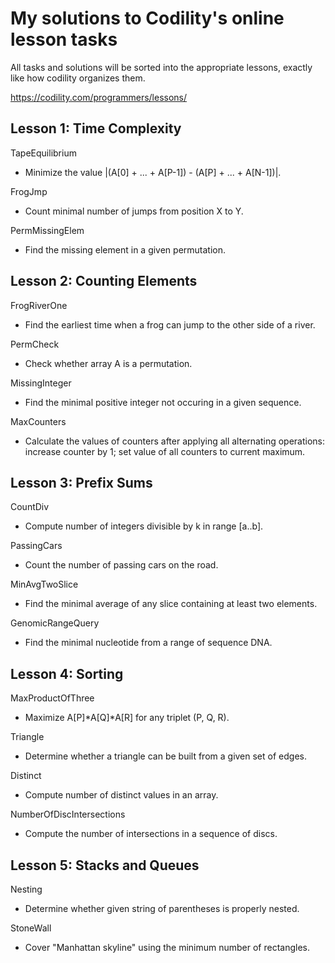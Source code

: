 My solutions to Codility's online lesson tasks
==============================================

All tasks and solutions will be sorted into the appropriate lessons, exactly like how codility organizes them. 

https://codility.com/programmers/lessons/


Lesson 1: Time Complexity
------------------------
TapeEquilibrium
* Minimize the value |(A[0] + ... + A[P-1]) - (A[P] + ... + A[N-1])|.

FrogJmp
* Count minimal number of jumps from position X to Y.

PermMissingElem
* Find the missing element in a given permutation. 


Lesson 2: Counting Elements
---------------------------
FrogRiverOne
* Find the earliest time when a frog can jump to the other side of a river.

PermCheck
* Check whether array A is a permutation.

MissingInteger
* Find the minimal positive integer not occuring in a given sequence.

MaxCounters
* Calculate the values of counters after applying all alternating operations: increase counter by 1; set value of all counters to current maximum.


Lesson 3: Prefix Sums
--------------------
CountDiv
* Compute number of integers divisible by k in range [a..b].

PassingCars
* Count the number of passing cars on the road.

MinAvgTwoSlice
* Find the minimal average of any slice containing at least two elements.

GenomicRangeQuery
* Find the minimal nucleotide from a range of sequence DNA.


Lesson 4: Sorting
-----------------
MaxProductOfThree
* Maximize A[P]\*A[Q]\*A[R] for any triplet (P, Q, R).

Triangle
* Determine whether a triangle can be built from a given set of edges.

Distinct
* Compute number of distinct values in an array.

NumberOfDiscIntersections
* Compute the number of intersections in a sequence of discs.


Lesson 5: Stacks and Queues
---------------------------
Nesting
* Determine whether given string of parentheses is properly nested.

StoneWall
* Cover "Manhattan skyline" using the minimum number of rectangles.




